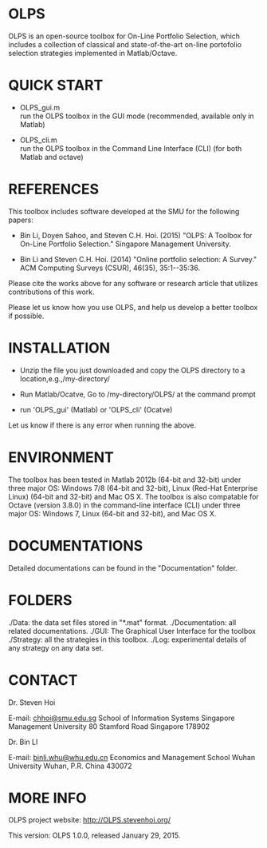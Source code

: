 OLPS
====

OLPS is an open-source toolbox for On-Line Portfolio Selection, which includes a collection of classical and state-of-the-art on-line portofolio selection strategies implemented in Matlab/Octave.

QUICK START
===========

* OLPS_gui.m 	
  run the OLPS toolbox in the GUI mode (recommended, available only in Matlab)

* OLPS_cli.m 	
  run the OLPS toolbox in the Command Line Interface (CLI) (for both Matlab and octave)

REFERENCES
==========

This toolbox includes software developed at the SMU for the following papers:

* Bin Li, Doyen Sahoo, and Steven C.H. Hoi. (2015) "OLPS: A Toolbox for On-Line Portfolio Selection." Singapore Management University. 

* Bin Li and Steven C.H. Hoi. (2014) "Online portfolio selection: A Survey." ACM Computing Surveys (CSUR),
  46(35), 35:1--35:36. 
   
Please cite the works above for any software or research article that utilizes contributions of this work.

Please let us know how you use OLPS, and help us develop a better toolbox if possible. 

INSTALLATION
============

* Unzip the file you just downloaded and copy the OLPS directory to a location,e.g.,/my-directory/

* Run Matlab/Ocatve, Go to /my-directory/OLPS/ at the command prompt

* run 'OLPS_gui' (Matlab) or 'OLPS_cli' (Ocatve)

Let us know if there is any error when running the above. 

ENVIRONMENT
===========

The toolbox has been tested in Matlab 2012b (64-bit and 32-bit) under three major OS: Windows 7/8 (64-bit and 32-bit), Linux (Red-Hat Enterprise Linux) (64-bit and 32-bit) and Mac OS X. The toolbox is also compatable for Octave (version 3.8.0) in the command-line interface (CLI) under three major OS: Windows 7, Linux (64-bit and 32-bit), and Mac OS X.

DOCUMENTATIONS
==============

Detailed documentations can be found in the "Documentation" folder.

FOLDERS
=======

./Data: the data set files stored in "*.mat" format.
./Documentation: all related documentations.
./GUI: The Graphical User Interface for the toolbox
./Strategy: all the strategies in this toolbox.
./Log: experimental details of any strategy on any data set.

CONTACT
=======

Dr. Steven Hoi  

E-mail: chhoi@smu.edu.sg
School of Information Systems
Singapore Management University
80 Stamford Road
Singapore 178902 

Dr. Bin LI  

E-mail: binli.whu@whu.edu.cn
Economics and Management School
Wuhan University
Wuhan, P.R. China 430072

MORE INFO
=========

OLPS project website: http://OLPS.stevenhoi.org/


This version:
OLPS 1.0.0, released January 29, 2015.
